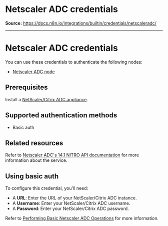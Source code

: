 # Netscaler ADC credentials

**Source:** https://docs.n8n.io/integrations/builtin/credentials/netscaleradc/

---

# Netscaler ADC credentials

You can use these credentials to authenticate the following nodes:

- [Netscaler ADC node](../../app-nodes/n8n-nodes-base.netscaleradc/)

## Prerequisites

Install a [NetScaler/Citrix ADC appliance](https://docs.netscaler.com/en-us/citrix-adc/current-release/getting-started-with-citrix-adc).

## Supported authentication methods

- Basic auth

## Related resources

Refer to [Netscaler ADC's 14.1 NITRO API documentation](https://developer-docs.netscaler.com/en-us/adc-nitro-api/current-release) for more information about the service.

## Using basic auth

To configure this credential, you'll need:

- A **URL**: Enter the URL of your NetScaler/Citrix ADC instance.
- A **Username**: Enter your NetScaler/Citrix ADC username.
- A **Password**: Enter your NetScaler/Citrix ADC password.

Refer to [Performing Basic Netscaler ADC Operations](https://developer-docs.netscaler.com/en-us/adc-nitro-api/current-release/performing-basic-netscaler-operations) for more information.
